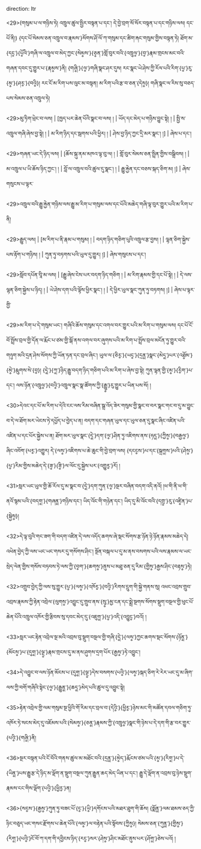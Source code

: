direction: ltr

<29>(གསུམ་པ་ལ་གཉིས་ཏེ། འཁྲུལ་ཚུལ་སྤྱིར་བསྟན་པ་དང་། དེ་བྱེ་བྲག་སོ་སོར་བསྟན་པ་དང་གཉིས་ལས། དང་པོ་ནི།) {དང་པོ་སེམས་ཅན་འཁྲུལ་བ་རྣམས་}སོགས་ཤོ་ལོ་ཀ་གསུམ་དང་ཚིག་རྐང་གསུམ་གྱིས་བསྟན་ཏེ། ཐོག་མ་{དང༵་}{པོ༵འི་}གཞི་ལ་འཁྲུལ་བ་མེད་ཀྱང་{སེམ༵ས་}{ཅ༵ན་}གློ་བུར་བའི་{འཁྲུལ༵་}{བ༵་}རྣམ་གྲངས་མང་བའི་གཞན་དབང་དུ་གྱུར་པ་{རྣམ༵ས་}ནི། {གཞི༵་}{ལ༵་}གཞི་སྣང་ཤར་དུས། རང་སྣང་ཡེ་ཤེས་ཀྱི་རོལ་པའི་རིག་{པ༵་}རུ་{མ༵་}{ཤར༵་}{བའི༵}། རང་ངོ་མ་རིག་པས་ལུང་མ་བསྟན། མ་རིག་པའི་རྩ་བ་ཅན་{དེས༵}། གཞི་སྣང་ལ་རིས་སུ་བཅད་པས་སེམས་ཅན་འཁྲུལ་ཏེ། 

<29>མུ་ཏིག་ཕྲེང་བ་ལས།  | [ཁྱད་པར་ཆེན་པོའི་སྣང་བ་ལས། ། | ཡོད་དང་མེད་པ་གཉིས་བྱུང་སྟེ། ། | སྤྱི་ས་འཁྲུལ་གཞི་ཞེས་བྱ་སྟེ། ། | མ་རིག་ཉིད་དང་སྦགས་པའི་ཕྱིར། ། | ཤེས་བྱ་ཉིད་ཀྱང་དྲི་མར་སྣང་། །] |  ཞེས་པ་དང་།

<29>གཞན་ཡང་དེ་ཉིད་ལས།  | [ཆོས་སྐུ་ནམ་མཁའ་ལྟ་བུ་ལ། ། | གློ་བུར་སེམས་ཅན་སྤྲིན་གྱིས་བསྒྲིབས། ། | མ་འཁྲུལ་པ་ཡི་ཆོས་ཉིད་ཀྱང་། ། | བློ་ལ་འཁྲུལ་བའི་ཚུལ་དུ་སྣང་། ། | རྒྱུ་རྐྱེན་དང་བཅས་སྐད་ཅིག་མ། །] |  ཞེས་གསུངས་པ་ལྟར་

<29>འཁྲུལ་བའི་རྒྱུ་རྐྱེན་གཉིས་ལས་རྒྱུ་མ་རིག་པ་གསུམ་ལས་དང་པོའི་མཆེད་གཞི་ལྟ་བུར་གྱུར་པའི་མ་རིག་པ་ནི།

<29>རྒྱུད་ལས།  | [མ་རིག་པ་ནི་རྣམ་པ་གསུམ། ། | བདག་ཉིད་གཅིག་པུའི་འཁྲུལ་རྩ་བྱས། ། | ལྷན་ཅིག་སྐྱེས་པས་རྟོག་པ་གཉིས། ། | ཀུན་ཏུ་བཏགས་པའི་ཡུལ་དུ་གྱུར། །] |  ཞེས་གསུངས་པ་དང་།

<29>སློབ་དཔོན་བཱི་མ་ལས།  | [རྒྱུ་ཞེས་ངེས་པར་བདག་ཉིད་གཅིག ། | མ་རིག་རྣམས་གྱི་དང་པོ་སྟེ། ། | དེ་ལས་ལྷན་ཅིག་སྐྱེས་པ་ཉིད། ། | ཡེ་ཤེས་དག་པའི་ལྟོས་ཕྱིར་སྣང་། ། | དེ་ཕྱིར་ཡུལ་སྣང་ཀུན་ཏུ་བཏགས། །] |  ཞེས་པ་ལྟར་གྱི་

<29>མ་རིག་པ་དེ་གསུམ་ཡང་། གཞིའི་ཆོས་གསུམ་དང་འགལ་བར་གྱུར་པའི་མ་རིག་པ་གསུམ་ལས། དང་པོ་ངོ་བོ་སྤྲོས་བྲལ་གྱི་དོན་ལ་རྨོང་པ་ཙམ་གྱི་སྒོ་ནས་འགལ་བར་ཞུགས་པའི་མ་རིག་པ་སྤྲོས་བྲལ་མངོན་ཏུ་གྱུར་བའི་གཉུག་མའི་དྲན་ཤེས་སོགས་ཀྱི་ཡོན་ཏན་དང་བྲལ་ཞིང་། ཡུལ་ལ་{ཅིར༵་}{ཡང༵་}{དྲན༵་}སྣང་{མེད༵་}པར་{འཐོ༵མ་}{མེ༵་}རྨུགས་སེ་{བ༵}། {དེ༵་}{ཀ༵་}ཉིད་རྒྱུ་བདག་ཉིད་གཅིག་པའི་མ་རིག་པ་ཞེས་བྱ་སྟེ། ཀུན་ལྷན་གྱི་{མ༵་}{རི༵ག་}པ་དང་། ལས་ཉོན་{འཁྲུལ༵་}{བའི༵་}འཁྲུལ་སྣང་སྣ་ཚོགས་ཀྱི་{རྒྱུ༵་}རུ་གྱུར་པ་ཡིན་པས་སོ། །

<30>དེའང་དང་པོ་མ་རིག་པ་དེའི་ངང་ལས་རིམ་བཞིན་སྒྲ་འོད་ཟེར་གསུམ་གྱི་སྣང་བ་བར་སྣང་གང་བ་དུ་མ་བྱུང་བ་དེ་ལ་ཐོག་མར་ཡེངས་ཏེ་དཔྱོད་པ་བྱེད་པ་ན། བདག་དང་གཞན་ཡུལ་དང་ཡུལ་ཅན་དུ་སྣང་ཞིང་འཛིན་པའི་འཛིན་པ་དང་པོར་སྐྱེས་པ་ན། ཐོག་མར་ཡུལ་སྣང་{དེ༵་}དག་{ལ༵་}ཤིན་ཏུ་འཇིགས་ནས་{ཧད༵་}{ཀྱིས༵་}{བརྒྱལ༵་}ཞིང་འབོག་{པར༵་}འགྱུར། དེ་{ལས༵་}འཇིགས་པ་ཆེ་ཆུང་གི་བྱེ་བྲག་ལས། {དངང༵ས་}པ་དང་{སྐྲག༵ས་}པའི་{ཤེས༵་}{པ༵་}རིམ་གྱིས་མཆེད་དེ་{ཟ༵་}{ཟི༵་}ལ་ལོང་དུ་སྐྱེས་པར་{འགྱུར༵་}རོ། ། 

<31>སླར་ཡང་ཡུལ་གྱི་ཆོ་རོལ་དུ་མ་སྣང་བ་{དེ༵་}དག་ཀུན་{ལ༵་}སྔར་བཞིན་བདག་འདི་ནའོ། །ཕ་གི་ནི་ཕ་གི་ནའོ་སྙམ་པའི་{བདག༵་}{གཞན༵་}གཉིས་དང་། ཡིད་འོང་གི་གཉེན་དང་། ཡིད་དུ་མི་འོང་བའི་{དགྲ༵་}རུ་{འཛི༵ན་}པ་{སྐྱེས༵}། 

<32>དེ་ལྟ་བུའི་གང་ཟག་གི་བདག་འཛིན་དེ་ལས་འདོད་ཆགས་ཞེ་སྡང་སོགས་རྩ་ཉོན་ཉེ་ཉོན་རྣམས་མཆེད་དེ། འཕེན་བྱེད་ཀྱི་ལས་ཡང་ཡང་གསར་དུ་གསོགས་ཤིང་། སྔོན་བསྐལ་པ་དུ་མ་ནས་བསགས་པའི་ལས་རྣམས་ལ་ཡང་སྲེད་ལེན་གྱིས་གསོས་བཏབས་ཏེ་ལས་ཀྱི་{བ༵ག་}{ཆགས༵་}ནུས་པ་མཐུ་ཅན་དུ་རིམ་{གྱིས༵་}རྒྱས་ཤིང་{བརྟས༵་}ཏེ།  

<32>འགྲུབ་བྱེད་ཀྱི་ལས་སུ་གྱུར་{པ༵་}{ལས༵་}{འཁོར༵་}{བའི༵་}རིགས་དྲུག་གི་སྐྱེ་གནས་སུ། འཕང་འབྲས་གྲུབ་འབྲས་རྣམས་ཀྱི་རྟེན་འབྲེལ་{ལུགས༵་}འབྱུང་དུ་གྲུབ་ནས་{སུ༵་}མྱ་ངན་དང་སྨྲེ་སྔགས་སོགས་སྡུག་བསྔལ་གྱི་ཕུང་པོ་ཆེན་པོའི་འཁྲུལ་འཁོར་གྱི་རྩིབས་སུ་དབང་མེད་དུ་{འཇུག༵་}{པ༵་}འདི་{འབྱུང༵་}བའོ། །

<33>སླར་ཡང་རྟེན་འབྲེལ་སྔ་མའི་འབྲས་བུ་སྡུག་བསྔལ་གྱི་གཞི་{དེ༵་}{ལས༵་}ཀྱང་ཆགས་སྡང་སོགས་{ཉོན༵་}{མོངས༵་}པ་{དུག༵་}{ལྔ༵་}རྣམ་གྲངས་དུ་མ་ནས་ཤུགས་དྲག་པོར་{རྒྱས༵་}ཏེ་འབྱུང་། 

<34>དེ་འབྱུང་བ་ལས་ཉོན་མོངས་པ་{དུག༵་}{ལྔ༵་}དེས་བསགས་{པའི༵་}{ལས༵་}སྐད་ཅིག་རེ་རེར་ཡང་དུ་མ་ཞིག་ལས་ཀྱི་བགོ་གཞིའི་སྟེང་{ལ༵་}{རྒྱུན༵་}{ཆད༵་}མེད་པའི་ཚུལ་དུ་འབྱུང་སྟེ། 

<35>རྟེན་འབྲེལ་གྱི་ལམ་གསུམ་སྔ་ཕྱིའི་གོ་རིམ་དང་བྲལ་བ་{དེའི༵་}{ཕྱིར༵་}ཉེས་མང་གི་མཚོན་དབལ་གཅིག་ཏུ་འཁོར་ཏེ་སངས་མེད་དུ་འཇོམས་པའི་{སེམས༵་}{ཅན༵་}རྣམས་ཀྱི་{འཁྲུལ༵་}སྣང་གི་ཉེས་པ་དེ་དག་གི་རྩ་བར་གྱུར་{པའི༵་}{གཞི༵་}ནི།

<36>སྔར་བསྟན་པའི་ངོ་བོའི་གནས་ཚུལ་མ་མཐོང་བའི་{དྲན༵་}{མེ༵ད་}རྨོངས་ཙམ་པའི་{མ༵་}{རིག༵་}པ་དེ་{ཡིན༵་}པས་རྒྱུ་རྩ་དེ་ཉིད་མ་ལྡོག་ན་སྡུག་བསྔལ་ཀུན་རྒྱུན་ཆད་མེད་ཡིན་པ་དང་། རྒྱུ་དེ་ལྡོག་ན་འབྲས་བུ་ཉེས་སྡུག་རྣམས་ངང་གིས་ལྡོག་{པའི༵་}{ཕྱིར༵་}ན། 

<36>{སང༵ས་}{རྒྱས༵་}ཀུན་ཏུ་བཟང་པོ་{ང༵་}{ཡི༵་}དགོངས་པའི་མཐར་ཐུག་གི་ཆོས། {སྨོན༵་}ལམ་ཐམས་ཅད་ཀྱི་ཉིང་བཅུད་ཡང་གསང་རྫོགས་པ་ཆེན་པོའི་{ལམ༵་}ལ་བརྟེན་པའི་སྟོབས་{ཀྱིས༵}། སེམས་ཅན་{ཀུན༵་}{གྱིས༵་}{རིག༵་}{པའི༵་}ངོ་བོ་ཀ་དག་གི་དབྱིངས་ཉིད་{རང༵་}སར་{ཤེས༵་}ཤིང་མཐོང་ནུས་པར་{ཤོག༵་}ཅེས་པའོ། །
